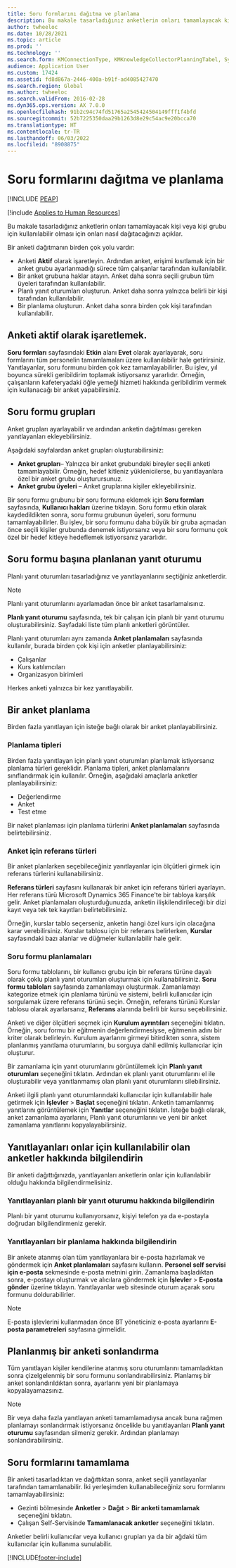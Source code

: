 ```yaml
---
title: Soru formlarını dağıtma ve planlama
description: Bu makale tasarladığınız anketlerin onları tamamlayacak kişi veya kişi grubu için kullanılabilir olması için onları nasıl dağıtacağınızı açıklar.
author: twheeloc
ms.date: 10/28/2021
ms.topic: article
ms.prod: ''
ms.technology: ''
ms.search.form: KMConnectionType, KMKnowledgeCollectorPlanningTabel, SysEmailParameters, HcmLearningWorkspace
audience: Application User
ms.custom: 17424
ms.assetid: fd8d867a-2446-400a-b91f-ad4085427470
ms.search.region: Global
ms.author: twheeloc
ms.search.validFrom: 2016-02-28
ms.dyn365.ops.version: AX 7.0.0
ms.openlocfilehash: 91b2c94c74fd51765a2545424504149fff1f4bfd
ms.sourcegitcommit: 52b7225350daa29b1263d8e29c54ac9e20bcca70
ms.translationtype: HT
ms.contentlocale: tr-TR
ms.lasthandoff: 06/03/2022
ms.locfileid: "8908875"
---
```

# <a name="distribute-and-schedule-questionnaires"></a>Soru formlarını dağıtma ve planlama


[!INCLUDE [PEAP](../includes/peap-1.md)]

[!include [Applies to Human Resources](../includes/applies-to-hr.md)]

Bu makale tasarladığınız anketlerin onları tamamlayacak kişi veya kişi grubu için kullanılabilir olması için onları nasıl dağıtacağınızı açıklar. 

Bir anketi dağıtmanın birden çok yolu vardır:

-   Anketi **Aktif** olarak işaretleyin. Ardından anket, erişimi kısıtlamak için bir anket grubu ayarlanmadığı sürece tüm çalışanlar tarafından kullanılabilir.
-   Bir anket grubuna haklar atayın. Anket daha sonra seçili grubun tüm üyeleri tarafından kullanılabilir.
-   Planlı yanıt oturumları oluşturun. Anket daha sonra yalnızca belirli bir kişi tarafından kullanılabilir.
-   Bir planlama oluşturun. Anket daha sonra birden çok kişi tarafından kullanılabilir.

## <a name="marking-a-questionnaire-as-active"></a>Anketi aktif olarak işaretlemek.

**Soru formları** sayfasındaki **Etkin** alanı **Evet** olarak ayarlayarak, soru formlarını tüm personelin tamamlamaları üzere kullanılabilir hale getirirsiniz. Yanıtlayanlar, soru formunu birden çok kez tamamlayabilirler. Bu işlev, yıl boyunca sürekli geribildirim toplamak istiyorsanız yararlıdır. Örneğin, çalışanların kafeteryadaki öğle yemeği hizmeti hakkında geribildirim vermek için kullanacağı bir anket yapabilirsiniz.

## <a name="questionnaire-groups"></a>Soru formu grupları

Anket grupları ayarlayabilir ve ardından anketin dağıtılması gereken yanıtlayanları ekleyebilirsiniz. 

Aşağıdaki sayfalardan anket grupları oluşturabilirsiniz:

-   **Anket grupları**– Yalnızca bir anket grubundaki bireyler seçili anketi tamamlayabilir. Örneğin, hedef kitleniz yüklenicilerse, bu yanıtlayanlara özel bir anket grubu oluşturursunuz.
-   **Anket grubu üyeleri** – Anket gruplarına kişiler ekleyebilirsiniz.

Bir soru formu grubunu bir soru formuna eklemek için **Soru formları** sayfasında, **Kullanıcı hakları** üzerine tıklayın. Soru formu etkin olarak kaydedildikten sonra, soru formu grubunun üyeleri, soru formunu tamamlayabilirler. Bu işlev, bir soru formunu daha büyük bir gruba açmadan önce seçili kişiler grubunda denemek istiyorsanız veya bir soru formunu çok özel bir hedef kitleye hedeflemek istiyorsanız yararlıdır.

## <a name="planned-answer-sessions-in-a-questionnaire"></a>Soru formu başına planlanan yanıt oturumu

Planlı yanıt oturumları tasarladığınız ve yanıtlayanlarını seçtiğiniz anketlerdir. 

> [!NOTE]
> Planlı yanıt oturumlarını ayarlamadan önce bir anket tasarlamalısınız. 

**Planlı yanıt oturumu** sayfasında, tek bir çalışan için planlı bir yanıt oturumu oluşturabilirsiniz. Sayfadaki liste tüm planlı anketleri görüntüler. 

Planlı yanıt oturumları aynı zamanda **Anket planlamaları** sayfasında kullanılır, burada birden çok kişi için anketler planlayabilirsiniz:

-   Çalışanlar
-   Kurs katılımcıları
-   Organizasyon birimleri

Herkes anketi yalnızca bir kez yanıtlayabilir.

## <a name="scheduling-a-questionnaire"></a>Bir anket planlama

Birden fazla yanıtlayan için isteğe bağlı olarak bir anket planlayabilirsiniz.

### <a name="planning-types"></a>Planlama tipleri

Birden fazla yanıtlayan için planlı yanıt oturumları planlamak istiyorsanız planlama türleri gereklidir. Planlama tipleri, anket planlamalarını sınıflandırmak için kullanılır. Örneğin, aşağıdaki amaçlarla anketler planlayabilirsiniz:

-   Değerlendirme
-   Anket
-   Test etme

Bir naket planlaması için planlama türlerini **Anket planlamaları** sayfasında belirtebilirsiniz.

### <a name="reference-types-for-questionnaire"></a>Anket için referans türleri

Bir anket planlarken seçebileceğiniz yanıtlayanlar için ölçütleri girmek için referans türlerini kullanabilirsiniz. 

**Referans türleri** sayfasını kullanarak bir anket için referans türleri ayarlayın. Her referans türü Microsoft Dynamics 365 Finance'te bir tabloya karşılık gelir. Anket planlamaları oluşturduğunuzda, anketin ilişkilendirileceği bir dizi kayıt veya tek tek kayıtları belirtebilirsiniz. 

Örneğin, kurslar tablo seçerseniz, anketin hangi özel kurs için olacağına karar verebilirsiniz. Kurslar tablosu için bir referans belirlerken, **Kurslar** sayfasındaki bazı alanlar ve düğmeler kullanılabilir hale gelir.

### <a name="questionnaire-schedules"></a>Soru formu planlamaları

Soru formu tablolarını, bir kullanıcı grubu için bir referans türüne dayalı olarak çoklu planlı yanıt oturumları oluşturmak için kullanabilirsiniz. **Soru formu tabloları** sayfasında zamanlamayı oluşturmak. Zamanlamayı kategorize etmek için planlama türünü ve sistemi, belirli kullanıcılar için sorgulamak üzere referans türünü seçin. Örneğin, referans türünü Kurslar tablosu olarak ayarlarsanız, **Referans** alanında belirli bir kursu seçebilirsiniz. 

Anketi ve diğer ölçütleri seçmek için **Kurulum ayrıntıları** seçeneğini tıklatın. Örneğin, soru formu bir eğitmenin değerlendirmesiyse, eğitmenin adını bir kriter olarak belirleyin. Kurulum ayarlarını girmeyi bitirdikten sonra, sistem planlanmış yanıtlama oturumlarını, bu sorguya dahil edilmiş kullanıcılar için oluşturur. 

Bir zamanlama için yanıt oturumlarını görüntülemek için **Planlı yanıt oturumları** seçeneğini tıklatın. Ardından ek planlı yanıt oturumlarını el ile oluşturabilir veya yanıtlanmamış olan planlı yanıt oturumlarını silebilirsiniz. 

Anketi ilgili planlı yanıt oturumlarındaki kullanıcılar için kullanılabilir hale getirmek için **İşlevler** &gt; **Başlat** seçeneğini tıklatın. Anketin tamamlanmış yanıtlarını görüntülemek için **Yanıtlar** seçeneğini tıklatın. İsteğe bağlı olarak, anket zamanlama ayarlarını, Planlı yanıt oturumlarını ve yeni bir anket zamanlama yanıtlarını kopyalayabilirsiniz.

## <a name="notifying-respondents-about-questionnaires-that-are-available-to-them"></a>Yanıtlayanları onlar için kullanılabilir olan anketler hakkında bilgilendirin
Bir anketi dağıttığınızda, yanıtlayanları anketlerin onlar için kullanılabilir olduğu hakkında bilgilendirmelisiniz. 

### <a name="notifying-respondents-about-a-planned-answer-session"></a>Yanıtlayanları planlı bir yanıt oturumu hakkında bilgilendirin

Planlı bir yanıt oturumu kullanıyorsanız, kişiyi telefon ya da e-postayla doğrudan bilgilendirmeniz gerekir.

### <a name="notifying-respondents-about-a-scheduling"></a>Yanıtlayanları bir planlama hakkında bilgilendirin

Bir ankete atanmış olan tüm yanıtlayanlara bir e-posta hazırlamak ve göndermek için **Anket planlamaları** sayfasını kullanın. **Personel self servisi için e-posta** sekmesinde e-posta metnini girin. Zamanlama başladıktan sonra, e-postayı oluşturmak ve alıcılara göndermek için **İşlevler** &gt; **E-posta gönder** üzerine tıklayın. Yanıtlayanlar web sitesinde oturum açarak soru formunu doldurabilirler. 

> [!NOTE]
> E-posta işlevlerini kullanmadan önce BT yöneticiniz e-posta ayarlarını **E-posta parametreleri** sayfasına girmelidir.

## <a name="ending-a-scheduled-questionnaire"></a>Planlanmış bir anketi sonlandırma

Tüm yanıtlayan kişiler kendilerine atanmış soru oturumlarını tamamladıktan sonra çizelgelenmiş bir soru formunu sonlandırabilirsiniz. Planlamış bir anket sonlandırıldıktan sonra, ayarlarını yeni bir planlamaya kopyalayamazsınız. 

> [!NOTE]
>   Bir veya daha fazla yanıtlayan anketi tamamlamadıysa ancak buna rağmen planlamayı sonlandırmak istiyorsanız öncelikle bu yanıtlayanları **Planlı yanıt oturumu** sayfasından silmeniz gerekir. Ardından planlamayı sonlandırabilirsiniz.

## <a name="completing-questionnaires"></a>Soru formlarını tamamlama

Bir anketi tasarladıktan ve dağıttıktan sonra, anket seçili yanıtlayanlar tarafından tamamlanabilir. İki yerleşimden kullanabileceğiniz soru formlarını tamamlayabilirsiniz:

-   Gezinti bölmesinde **Anketler** &gt; **Dağıt** &gt; **Bir anketi tamamlamak** seçeneğini tıklatın.
-   Çalışan Self-Servisinde **Tamamlanacak anketler** seçeneğini tıklatın.

Anketler belirli kullanıcılar veya kullanıcı grupları ya da bir ağdaki tüm kullanıcılar için kullanıma sunulabilir.




[!INCLUDE[footer-include](../includes/footer-banner.md)]
